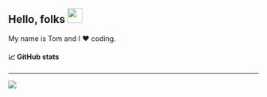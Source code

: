 ## Hello, folks <img src="https://raw.githubusercontent.com/MartinHeinz/MartinHeinz/master/wave.gif" width="30px">

My name is Tom and I :heart: coding.


#### :chart_with_upwards_trend:  GitHub stats
---
<img align="center" src="https://github-readme-stats.vercel.app/api/?username=Tom2rec&theme=dark&show_icons=true" />


